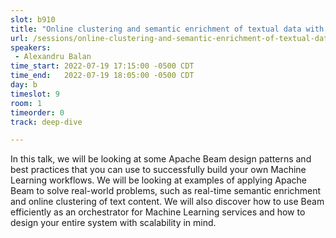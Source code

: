 ```yaml
---
slot: b910
title: "Online clustering and semantic enrichment of textual data with Apache Beam"
url: /sessions/online-clustering-and-semantic-enrichment-of-textual-data
speakers:
 - Alexandru Balan
time_start: 2022-07-19 17:15:00 -0500 CDT
time_end:   2022-07-19 18:05:00 -0500 CDT
day: b
timeslot: 9
room: 1
timeorder: 0
track: deep-dive

---
```


In this talk, we will be looking at some Apache Beam design patterns and best practices that you can use to successfully build your own Machine Learning workflows. We will be looking at examples of applying Apache Beam to solve real-world problems, such as real-time semantic enrichment and online clustering of text content. We will also discover how to use Beam efficiently as an orchestrator for Machine Learning services and how to design your entire system with scalability in mind.